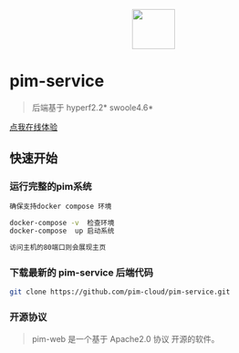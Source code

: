 [comment]: <> ([English]&#40;./README.md&#41; | 中文)

<p align="center"><a href="https://jksusu.cn" target="_blank" rel="noopener noreferrer"><img width="75" height="70" src="http://cdn.jksusu.cn/logo.jpg"></a></p>

[comment]: <> (<p align="center">)

[comment]: <> (  <a href="https://github.com/pim-cloud/pim-web/releases"><img src="https://poser.pugx.org/pim-cloud/pim-web/v/stable"></a>)

[comment]: <> (  <a href="https://www.php.net"><img src="https://img.shields.io/badge/php-%3E=7.4-brightgreen.svg?maxAge=2592000"></a>)

[comment]: <> (  <a href="https://github.com/swoole/swoole-src"><img src="https://img.shields.io/badge/swoole-%3E=4.5-brightgreen.svg?maxAge=2592000"></a>)

[comment]: <> (  <a href="https://github.com/pim-cloud/pim-web/blob/main/LICENSE"><img src=""></a>)

[comment]: <> (</p>)

# pim-service

> 后端基于 hyperf2.2* swoole4.6*

<a href='http://jksusu.cn/passport/login' target="_blank">点我在线体验</a>

## 快速开始

### 运行完整的pim系统

```bash
确保支持docker compose 环境 

docker-compose -v  检查环境
docker-compose  up 启动系统

访问主机的80端口则会展现主页

```

### 下载最新的 pim-service 后端代码

```bash
git clone https://github.com/pim-cloud/pim-service.git
```

### 开源协议

> pim-web 是一个基于 Apache2.0 协议 开源的软件。
